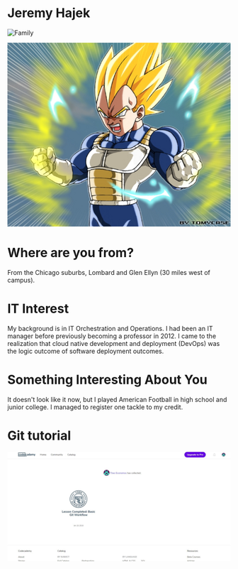 # Jeremy Hajek
![Family](images/family.jpg "Family")

![Prince of all Sayans](images/vegeta.jpg "Vegeta")

# Where are you from?

From the Chicago suburbs, Lombard and Glen Ellyn (30 miles west of campus).

# IT Interest

My background is in IT Orchestration and Operations.  I had been an IT manager before previously becoming a professor in 2012.  I came to the realization that cloud native development and deployment (DevOps) was the logic outcome of software deployment outcomes. 

# Something Interesting About You

It doesn't look like it now, but I played American Football in high school and junior college.  I managed to register one tackle to my credit.

# Git tutorial

![Git Tutorial](images/badge.jpg "Result")